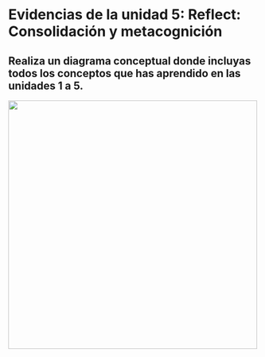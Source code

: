 # Evidencias de la unidad 5: Reflect: Consolidación y metacognición

## Realiza un diagrama conceptual donde incluyas todos los conceptos que has aprendido en las unidades 1 a 5.
<img width="500" src="https://github.com/user-attachments/assets/6abcdd53-c4e6-4b8e-917f-604c9c14d15e" />
